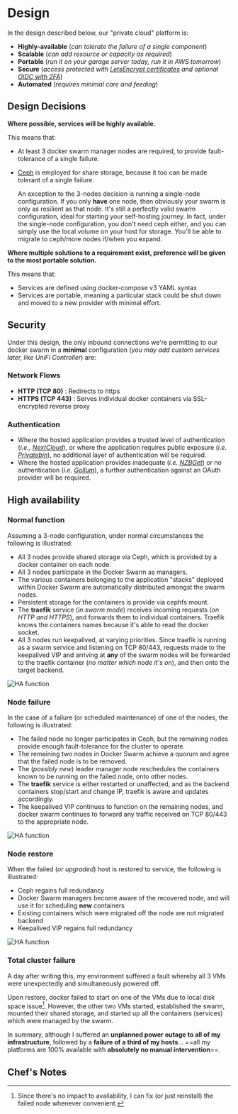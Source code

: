 # Design

In the design described below, our "private cloud" platform is:

* **Highly-available** (_can tolerate the failure of a single component_)
* **Scalable** (_can add resource or capacity as required_)
* **Portable** (_run it on your garage server today, run it in AWS tomorrow_)
* **Secure** (_access protected with [LetsEncrypt certificates](https://geek-cookbook.funkypenguin.co.nz/ha-docker-swarm/traefik/) and optional [OIDC with 2FA](https://geek-cookbook.funkypenguin.co.nz/ha-docker-swarm/traefik-forward-auth/)_)
* **Automated** (_requires minimal care and feeding_)

## Design Decisions

**Where possible, services will be highly available.**

This means that:

* At least 3 docker swarm manager nodes are required, to provide fault-tolerance of a single failure.
* [Ceph](https://geek-cookbook.funkypenguin.co.nz/ha-docker-swarm/shared-storage-ceph/) is employed for share storage, because it too can be made tolerant of a single failure.

    An exception to the 3-nodes decision is running a single-node configuration. If you only **have** one node, then obviously your swarm is only as resilient as that node. It's still a perfectly valid swarm configuration, ideal for starting your self-hosting journey. In fact, under the single-node configuration, you don't need ceph either, and you can simply use the local volume on your host for storage. You'll be able to migrate to ceph/more nodes if/when you expand.

**Where multiple solutions to a requirement exist, preference will be given to the most portable solution.**

This means that:

* Services are defined using docker-compose v3 YAML syntax
* Services are portable, meaning a particular stack could be shut down and moved to a new provider with minimal effort.

## Security

Under this design, the only inbound connections we're permitting to our docker swarm in a **minimal** configuration (*you may add custom services later, like UniFi Controller*) are:

### Network Flows

* **HTTP (TCP 80)** : Redirects to https
* **HTTPS (TCP 443)** : Serves individual docker containers via SSL-encrypted reverse proxy

### Authentication

* Where the hosted application provides a trusted level of authentication (*i.e., [NextCloud](https://geek-cookbook.funkypenguin.co.nz/recipes/nextcloud/)*), or where the application requires public exposure (*i.e. [Privatebin](https://geek-cookbook.funkypenguin.co.nz/recipes/privatebin/)*), no additional layer of authentication will be required.
* Where the hosted application provides inadequate (*i.e. [NZBGet](https://geek-cookbook.funkypenguin.co.nz/recipes/autopirate/nzbget/)*) or no authentication (*i.e. [Gollum](https://geek-cookbook.funkypenguin.co.nz/recipes/gollum/)*), a further authentication against an OAuth provider will be required. 


## High availability

### Normal function

Assuming a 3-node configuration, under normal circumstances the following is illustrated:

* All 3 nodes provide shared storage via Ceph, which is provided by a docker container on each node.
* All 3 nodes participate in the Docker Swarm as managers.
* The various containers belonging to the application "stacks" deployed within Docker Swarm are automatically distributed amongst the swarm nodes.
* Persistent storage for the containers is provide via cephfs mount.
* The **traefik** service (*in swarm mode*) receives incoming requests (*on HTTP and HTTPS*), and forwards them to individual containers. Traefik knows the containers names because it's able to read the docker socket.
* All 3 nodes run keepalived, at varying priorities. Since traefik is running as a swarm service and listening on TCP 80/443, requests made to the keepalived VIP and arriving at **any** of the swarm nodes will be forwarded to the traefik container (*no matter which node it's on*), and then onto the target backend.

![HA function](../images/docker-swarm-ha-function.png)

### Node failure

In the case of a failure (or scheduled maintenance) of one of the nodes, the following is illustrated:

* The failed node no longer participates in Ceph, but the remaining nodes provide enough fault-tolerance for the cluster to operate.
* The remaining two nodes in Docker Swarm achieve a quorum and agree that the failed node is to be removed.
* The (*possibly new*) leader manager node reschedules the containers known to be running on the failed node, onto other nodes.
* The **traefik** service is either restarted or unaffected, and as the backend containers stop/start and change IP, traefik is aware and updates accordingly.
* The keepalived VIP continues to function on the remaining nodes, and docker swarm continues to forward any traffic received on TCP 80/443 to the appropriate node.

![HA function](../images/docker-swarm-node-failure.png)

### Node restore

When the failed (*or upgraded*) host is restored to service, the following is illustrated:

* Ceph regains full redundancy
* Docker Swarm managers become aware of the recovered node, and will use it for scheduling **new** containers
* Existing containers which were migrated off the node are not migrated backend
* Keepalived VIP regains full redundancy


![HA function](../images/docker-swarm-node-restore.png)

### Total cluster failure

A day after writing this, my environment suffered a fault whereby all 3 VMs were unexpectedly and simultaneously powered off.

Upon restore, docker failed to start on one of the VMs due to local disk space issue[^1]. However, the other two VMs started, established the swarm, mounted their shared storage, and started up all the containers (services) which were managed by the swarm.

In summary, although I suffered an **unplanned power outage to all of my infrastructure**, followed by a **failure of a third of my hosts**... ==all my platforms are 100% available with **absolutely no manual intervention**==.

[^1]: Since there's no impact to availability, I can fix (or just reinstall) the failed node whenever convenient.


## Chef's Notes 